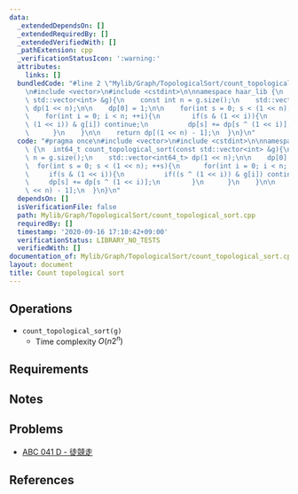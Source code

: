 ```yaml
---
data:
  _extendedDependsOn: []
  _extendedRequiredBy: []
  _extendedVerifiedWith: []
  _pathExtension: cpp
  _verificationStatusIcon: ':warning:'
  attributes:
    links: []
  bundledCode: "#line 2 \"Mylib/Graph/TopologicalSort/count_topological_sort.cpp\"\
    \n#include <vector>\n#include <cstdint>\n\nnamespace haar_lib {\n  int64_t count_topological_sort(const\
    \ std::vector<int> &g){\n    const int n = g.size();\n    std::vector<int64_t>\
    \ dp(1 << n);\n\n    dp[0] = 1;\n\n    for(int s = 0; s < (1 << n); ++s){\n  \
    \    for(int i = 0; i < n; ++i){\n        if(s & (1 << i)){\n          if((s ^\
    \ (1 << i)) & g[i]) continue;\n          dp[s] += dp[s ^ (1 << i)];\n        }\n\
    \      }\n    }\n\n    return dp[(1 << n) - 1];\n  }\n}\n"
  code: "#pragma once\n#include <vector>\n#include <cstdint>\n\nnamespace haar_lib\
    \ {\n  int64_t count_topological_sort(const std::vector<int> &g){\n    const int\
    \ n = g.size();\n    std::vector<int64_t> dp(1 << n);\n\n    dp[0] = 1;\n\n  \
    \  for(int s = 0; s < (1 << n); ++s){\n      for(int i = 0; i < n; ++i){\n   \
    \     if(s & (1 << i)){\n          if((s ^ (1 << i)) & g[i]) continue;\n     \
    \     dp[s] += dp[s ^ (1 << i)];\n        }\n      }\n    }\n\n    return dp[(1\
    \ << n) - 1];\n  }\n}\n"
  dependsOn: []
  isVerificationFile: false
  path: Mylib/Graph/TopologicalSort/count_topological_sort.cpp
  requiredBy: []
  timestamp: '2020-09-16 17:10:42+09:00'
  verificationStatus: LIBRARY_NO_TESTS
  verifiedWith: []
documentation_of: Mylib/Graph/TopologicalSort/count_topological_sort.cpp
layout: document
title: Count topological sort
---
```


## Operations

- `count_topological_sort(g)`
	- Time complexity $O(n 2^n)$

## Requirements

## Notes

## Problems

- [ABC 041 D - 徒競走](https://atcoder.jp/contests/abc041/tasks/abc041_d)

## References
